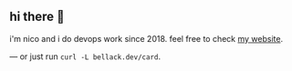 ## hi there 👋

i'm nico and i do devops work since 2018. feel free to check [my website](https://www.bellack.dev).

— or just run `curl -L bellack.dev/card`.
